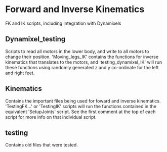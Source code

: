 Forward and Inverse Kinematics
================
FK and IK scripts, including integration with Dynamixels

## Dynamixel_testing
Scripts to read all motors in the lower body, and write to all motors to change their position. 'Moving_legs_IK' contains the functions for inverse kinematics that translates to the motors, and 'testing_dynamixel_IK' will run these functions using randomly generated z and y co-ordinate for the left and right feet.

## Kinematics
Contains the important files being used for foward and inverse kinematics. 'TestingFK...' or 'TestingIK' scripts will run the functions contained in the equivalent 'SetupJoints' script. See the first comment at the top of each script for more info on that individual script. 

## testing
Contains old files that were tested.
